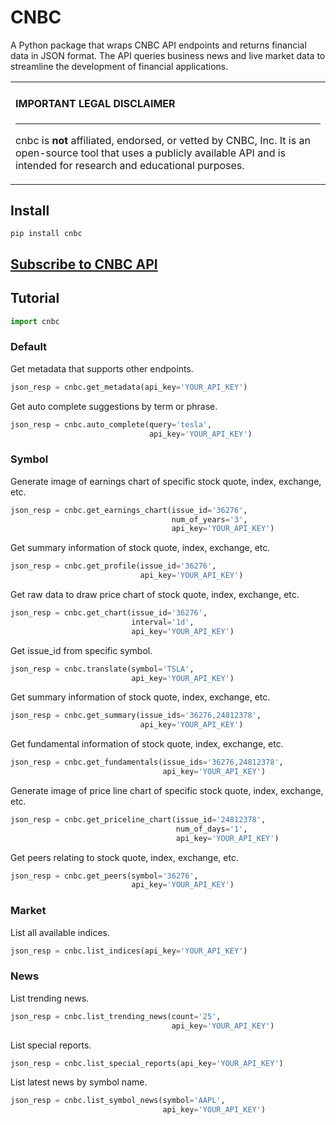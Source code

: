 # CNBC

A Python package that wraps CNBC API endpoints and returns financial data in JSON format. The API queries business news and live market data to streamline the development of financial applications.
<table><tr><td>

#### IMPORTANT LEGAL DISCLAIMER

---

cnbc is **not** affiliated, endorsed, or vetted by CNBC, Inc. It is
an open-source tool that uses a publicly available API and is
intended for research and educational purposes.
</td></tr></table>

## Install

```shell
pip install cnbc
```

## [Subscribe to CNBC API](https://rapidapi.com/apidojo/api/cnbc/ 'CNBC API')

## Tutorial

```python
import cnbc
```

### Default

Get metadata that supports other endpoints.
```python
json_resp = cnbc.get_metadata(api_key='YOUR_API_KEY')
```

Get auto complete suggestions by term or phrase.
```python
json_resp = cnbc.auto_complete(query='tesla',
                               api_key='YOUR_API_KEY')
```

### Symbol

Generate image of earnings chart of specific stock quote, index, exchange, etc.
```python
json_resp = cnbc.get_earnings_chart(issue_id='36276',
                                    num_of_years='3',
                                    api_key='YOUR_API_KEY')
```

Get summary information of stock quote, index, exchange, etc.
```python
json_resp = cnbc.get_profile(issue_id='36276',
                             api_key='YOUR_API_KEY')
```

Get raw data to draw price chart of stock quote, index, exchange, etc.
```python
json_resp = cnbc.get_chart(issue_id='36276',
                           interval='1d',
                           api_key='YOUR_API_KEY')
```

Get issue_id from specific symbol.
```python
json_resp = cnbc.translate(symbol='TSLA',
                           api_key='YOUR_API_KEY')
```

Get summary information of stock quote, index, exchange, etc.
```python
json_resp = cnbc.get_summary(issue_ids='36276,24812378',
                             api_key='YOUR_API_KEY')
```

Get fundamental information of stock quote, index, exchange, etc.
```python
json_resp = cnbc.get_fundamentals(issue_ids='36276,24812378',
                                  api_key='YOUR_API_KEY')
```

Generate image of price line chart of specific stock quote, index, exchange, etc.
```python
json_resp = cnbc.get_priceline_chart(issue_id='24812378',
                                     num_of_days='1',
                                     api_key='YOUR_API_KEY')
```

Get peers relating to stock quote, index, exchange, etc.
```python
json_resp = cnbc.get_peers(symbol='36276',
                           api_key='YOUR_API_KEY')
```

### Market

List all available indices.
```python
json_resp = cnbc.list_indices(api_key='YOUR_API_KEY')
```

### News

List trending news.
```python
json_resp = cnbc.list_trending_news(count='25',
                                    api_key='YOUR_API_KEY')
```

List special reports.
```python
json_resp = cnbc.list_special_reports(api_key='YOUR_API_KEY')
```

List latest news by symbol name.
```python
json_resp = cnbc.list_symbol_news(symbol='AAPL',
                                  api_key='YOUR_API_KEY')
```
